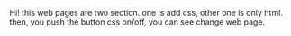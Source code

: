 Hi! this web pages are two section.
one is add css, other one is only html. then, you push the button css on/off, you can see change web page. 
